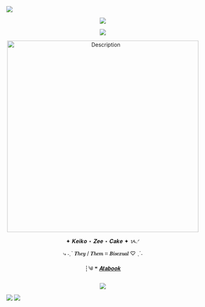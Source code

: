 ![](https://github.com/user-attachments/assets/fbb2f7ab-3437-4200-8b75-db559dd4bef1)


<div align="center">
  
![](https://komarev.com/ghpvc/?username=AutisticDetective&color=#2596be&style=plastic&label="Protecting_what's_important_to_you_is_a_given")

![](https://github.com/user-attachments/assets/e66d5b9d-f39f-491e-a105-54267663ec93)

 <img src="https://github.com/user-attachments/assets/536a516d-532f-4324-81c4-153fa571c94b" alt="Description" width="500">

 
✦ 𝑲𝒆𝒊𝒌𝒐 ⋆ 𝒁𝒆𝒆 ⋆ 𝑪𝒂𝒌𝒆 ✦ ᝰ.ᐟ

⤷ ˗ˏˋ 𝑻𝒉𝒆𝒚 / 𝑻𝒉𝒆𝒎   ⌗   𝑩𝒊𝒔𝒆𝒙𝒖𝒂𝒍 ♡ ˎˊ˗

┆༄ ❝ [𝑨𝒕𝒂𝒃𝒐𝒐𝒌](https://imverrydelulu.atabook.org)

![](https://github.com/user-attachments/assets/e66d5b9d-f39f-491e-a105-54267663ec93)

</div>

![](https://github.com/user-attachments/assets/9c142e03-8eec-4cb4-a8cf-bac030f9aab4)
![](https://github.com/user-attachments/assets/b2f7db12-a5d3-473b-899f-e30ed5f3ff1f)

